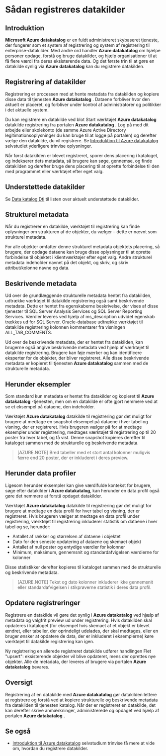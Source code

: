 <properties
   pageTitle="Sådan registreres datakilder | Microsoft Azure"
   description="Vejledning til artikel fremhævning af hvordan du registrerer datakilder med Azure datakatalog, herunder de metadatafelter, der er hentet ved tilmeldingen."
   services="data-catalog"
   documentationCenter=""
   authors="steelanddata"
   manager="NA"
   editor=""
   tags=""/>
<tags
   ms.service="data-catalog"
   ms.devlang="NA"
   ms.topic="article"
   ms.tgt_pltfrm="NA"
   ms.workload="data-catalog"
   ms.date="10/04/2016"
   ms.author="maroche"/>


# <a name="how-to-register-data-sources"></a>Sådan registreres datakilder

## <a name="introduction"></a>Introduktion
**Microsoft Azure datakatalog** er en fuldt administreret skybaseret tjeneste, der fungerer som et system af registrering og system af registrering til enterprise-datakilder. Med andre ord handler **Azure datakatalog** om hjælpe personer opdage, forstå og bruge datakilder, og hjælp organisationer til at få flere værdi fra deres eksisterende data. Og det første trin til at gøre en datakilde synlig via **Azure datakatalog** kan du registrere datakilden.
## <a name="registering-data-sources"></a>Registrering af datakilder
Registrering er processen med at hente metadata fra datakilden og kopiere disse data til tjenesten **Azure datakatalog** . Dataene forbliver hvor den aktuelt er placeret, og forbliver under kontrol af administratorer og politikker i det aktuelle system.

Du kan registrere en datakilde ved blot Start værktøjet **Azure datakatalog** datakilde registrering fra portalen **Azure datakatalog** . Log på med dit arbejde eller skolekonto (de samme Azure Active Directory legitimationsoplysninger du kan bruge til at logge på portalen) og derefter vælge den datakilde, du vil registrere.
Se [Introduktion til Azure datakatalog](data-catalog-get-started.md) selvstudiet yderligere trinvise oplysninger.

Når først datakilden er blevet registreret, sporer dens placering i kataloget, og indekserer dets metadata, så brugere kan søge, gennemse, og finde datakilden og derefter bruge dens placering til at oprette forbindelse til den med programmet eller værktøjet efter eget valg.

## <a name="sources-supported"></a>Understøttede datakilder
Se [Data katalog Dti](data-catalog-dsr.md) til listen over aktuelt understøttede datakilder.
<br/>


## <a name="structural-metadata"></a>Strukturel metadata
Når du registrerer en datakilde, værktøjet til registrering kan finde oplysninger om strukturen af de objekter, du vælger – dette er nævnt som strukturel metadata.

For alle objekter omfatter denne strukturel metadata objektets placering, så brugere, der opdage dataene kan bruge disse oplysninger til at oprette forbindelse til objektet i klientværktøjer efter eget valg. Andre strukturel metadata indeholder navnet på det objekt, og skriv, og skriv attribut/kolonne navne og data.

## <a name="descriptive-metadata"></a>Beskrivende metadata
Ud over de grundlæggende strukturelle metadata hentet fra datakilden, udtrække værktøjet til datakilde registrering også samt beskrivende metadata. Dette er hentet fra egenskaberne beskrivelse, der vises af disse tjenester til SQL Server Analysis Services og SQL Server Reporting Services. Værdier leveres ved hjælp af ms_description udvidet egenskab trækkes ud for SQL Server. Oracle-database udtrække værktøjet til datakilde registrering kolonnen kommentarer fra visningen ALL_TAB_COMMENTS.

Ud over de beskrivende metadata, der er hentet fra datakilden, kan brugerne også angive beskrivende metadata ved hjælp af værktøjet til datakilde registrering. Brugere kan føje mærker og kan identificere eksperter for de objekter, der bliver registreret. Alle disse beskrivende metadata er kopieret til tjenesten **Azure datakatalog** sammen med de strukturelle metadata.

## <a name="including-previews"></a>Herunder eksempler

Som standard kun metadata er hentet fra datakilder og kopieret til **Azure datakatalog** -tjenesten, men om en datakilde er ofte gjort nemmere ved at se et eksempel på dataene, den indeholder.

Værktøjet **Azure datakatalog** datakilde til registrering gør det muligt for brugere at medtage en snapshot eksempel på dataene i hver tabel og visning, der er registreret. Hvis brugeren vælger på for at medtage eksempler under registrering, medtages værktøjet til registrering op til 20 poster fra hver tabel, og få vist. Denne snapshot kopieres derefter til kataloget sammen med de strukturelle og beskrivende metadata.


> [AZURE.NOTE]  Bred tabeller med et stort antal kolonner muligvis færre end 20 poster, der er inkluderet i deres preview.


## <a name="including-data-profiles"></a>Herunder data profiler

Ligesom herunder eksempler kan give værdifulde kontekst for brugere, søge efter datakilder i **Azure datakatalog**, kan herunder en data profil også gøre det nemmere at forstå opdaget datakilder.

Værktøjet **Azure datakatalog** datakilde til registrering gør det muligt for brugere at medtage en data profil for hver tabel og visning, der er registreret. Hvis brugeren vælger at medtage en data profil under registrering, værktøjet til registrering inkluderer statistik om dataene i hver tabel og se, herunder:

* Antallet af rækker og størrelsen af dataene i objektet
* Dato for den seneste opdatering af dataene og skemaet objekt
* Antallet af null poster og entydige værdier for kolonner
* Minimum, maksimum, gennemsnit og standardafvigelsen værdierne for kolonner

Disse statistikker derefter kopieres til kataloget sammen med de strukturelle og beskrivende metadata.

> [AZURE.NOTE]  Tekst og dato kolonner inkluderer ikke gennemsnit eller standardafvigelsen i stikprøverne statistik i deres data profil.

## <a name="updating-registrations"></a>Opdatere registreringer

Registrere en datakilde vil gøre det synlig i **Azure datakatalog** ved hjælp af metadata og valgfrit preview ud under registrering. Hvis datakilden skal opdateres i kataloget (for eksempel hvis skemaet af et objekt er blevet ændret, eller tabeller, der oprindeligt udelades, der skal medtages, eller en bruger ønsker at opdatere de data, der er inkluderet i eksemplerne) køre værktøjet til datakilde registrering kan igen.

Ny registrering en allerede registreret datakilde udfører handlingen Flet "upsert": eksisterende objekter vil blive opdateret, mens der oprettes nye objekter. Alle de metadata, der leveres af brugere via portalen **Azure datakatalog** bevares.

## <a name="summary"></a>Oversigt
Registrering af en datakilde med **Azure datakatalog** gør datakilden lettere at registrere og forstå ved at kopiere strukturelle og beskrivende metadata fra datakilden til tjenesten katalog. Når der er registreret en datakilde, det kan derefter skrive anmærkninger, administrerede og opdaget ved hjælp af portalen **Azure datakatalog** .

## <a name="see-also"></a>Se også
- [Introduktion til Azure datakatalog](data-catalog-get-started.md) selvstudium trinvise få mere at vide om, hvordan du registrere datakilder.
